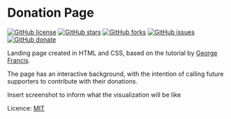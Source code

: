 # Donation Page

[![GitHub license](https://img.shields.io/github/license/clcmo/web?style=for-the-badge)](https://github.com/clcmo/web)
[![GitHub stars](https://img.shields.io/github/stars/clcmo/web?style=for-the-badge)](https://github.com/clcmo/web/stargazers)
[![GitHub forks](https://img.shields.io/github/forks/clcmo/web?style=for-the-badge)](https://github.com/clcmo/web/network)
[![GitHub issues](https://img.shields.io/github/issues/clcmo/web?style=for-the-badge)](https://github.com/clcmo/web/issues)
[![GitHub donate](https://img.shields.io/github/sponsors/clcmo?color=pink&style=for-the-badge)](https://github.com/sponsors/clcmo)

Landing page created in HTML and CSS, based on the tutorial by [George Francis](https://georgefrancis.dev/writing/create-a-generative-landing-page-and-webgl-powered-background/).

The page has an interactive background, with the intention of calling future supporters to contribute with their donations.

Insert screenshot to inform what the visualization will be like

Licence: [MIT](LICENSE)
